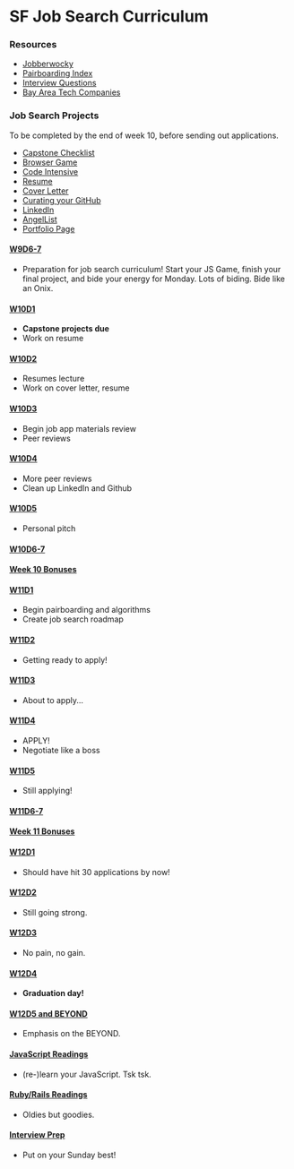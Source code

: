 # SF Job Search Curriculum

### Resources

* [Jobberwocky][jobberwocky]
* [Pairboarding Index][pair-boarding-index]
* [Interview Questions][interview-questions]
* [Bay Area Tech Companies][bay-tech-companies]

[jobberwocky]: http://progress.appacademy.io/jobberwocky
[interview-questions]: https://docs.google.com/a/appacademy.io/spreadsheet/ccc?key=0AnnoREts_wUydHN3UGZfbDZIME1VTEY3Y3pUNWpZZGc#gid=0
[pair-boarding-index]: ../job-search-curriculum/interview-prep/pairboarding/index.md#index
[ny-tech-companies]: https://docs.google.com/a/appacademy.io/spreadsheet/ccc?key=0AnnoREts_wUydEk1Z25ER3V4aTdsWjlMRTVmWC1BU2c#gid=0
[bay-tech-companies]: https://docs.google.com/a/appacademy.io/spreadsheet/ccc?key=0AnnoREts_wUydFpJSVZLM25wdmc0Vk56UzEwUzJiY3c#gid=0

### Job Search Projects
To be completed by the end of week 10, before sending out applications.

* [Capstone Checklist][capstone]
* [Browser Game][js-game]
* [Code Intensive][code-intensive]
* [Resume][resume]
* [Cover Letter][cover-letter]
* [Curating your GitHub][github]
* [LinkedIn][linkedin]
* [AngelList][angellist]
* [Portfolio Page][portfolio]


[capstone]: https://github.com/appacademy/capstone-project-curriculum/blob/master/readings/capstone-checklist.md
[js-game]: https://github.com/appacademy/job-search-curriculum/blob/master/self-presentation/browser_game.md
[resume]: https://github.com/appacademy/job-search-curriculum/blob/master/self-presentation/resume.md
[cover-letter]: https://github.com/appacademy/job-search-curriculum/blob/master/self-presentation/cover_letter.md
[portfolio]: https://github.com/appacademy/job-search-curriculum/blob/master/self-presentation/portfolio.md
[code-intensive]: https://github.com/appacademy/job-search-curriculum/blob/master/self-presentation/code_intensive.md
[github]: https://github.com/appacademy/job-search-curriculum/blob/master/self-presentation/github.md
[linkedin]: https://github.com/appacademy/job-search-curriculum/blob/master/self-presentation/linkedin.md
[angellist]: https://angel.co/



#### [W9D6-7](./SF/w9d6-7.md)
* Preparation for job search curriculum! Start your JS Game, finish your final project, and bide your energy for Monday. Lots of biding. Bide like an Onix.


#### [W10D1](./SF/w10d1.md)
* **Capstone projects due**
* Work on resume


#### [W10D2](./SF/w10d2.md)
* Resumes lecture
* Work on cover letter, resume


#### [W10D3](./SF/w10d3.md)
* Begin job app materials review
* Peer reviews


#### [W10D4](./SF/w10d4.md)
* More peer reviews
* Clean up LinkedIn and Github


#### [W10D5](./SF/w10d5.md)
* Personal pitch


#### [W10D6-7](./SF/w10d6-7.md)


#### [Week 10 Bonuses](./SF/week-10-bonus.md)


#### [W11D1](./SF/w11d1.md)
* Begin pairboarding and algorithms
* Create job search roadmap


#### [W11D2](./SF/w11d2.md)
* Getting ready to apply!


#### [W11D3](./SF/w11d3.md)
* About to apply...


#### [W11D4](./SF/w11d4.md)
* APPLY!
* Negotiate like a boss


#### [W11D5](./SF/w11d5.md)
* Still applying!


#### [W11D6-7](./SF/w11d6-7.md)


#### [Week 11 Bonuses](./SF/week-11-bonus.md)


#### [W12D1](./SF/w12d1.md)
* Should have hit 30 applications by now!


#### [W12D2](./SF/w12d2.md)
* Still going strong.


#### [W12D3](./SF/w12d3.md)
* No pain, no gain.


#### [W12D4](./SF/w12d4.md)
* **Graduation day!**


#### [W12D5 and BEYOND](./SF/w12d5-and-beyond.md)
* Emphasis on the BEYOND.


#### [JavaScript Readings](./SF/javascript-readings.md)
* (re-)learn your JavaScript. Tsk tsk.


#### [Ruby/Rails Readings](./SF/ruby-rails-readings.md)
* Oldies but goodies.


#### [Interview Prep](./SF/interview-prep.md)
* Put on your Sunday best!
